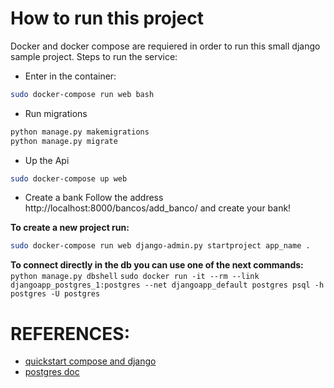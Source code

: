 # How to run this project
Docker and docker compose are requiered in order to run this small django sample project.
Steps to run the service:
* Enter in the container:
```bash
sudo docker-compose run web bash
```
* Run migrations
```bash
python manage.py makemigrations
python manage.py migrate
```
* Up the Api
```bash
sudo docker-compose up web
```
* Create a bank
Follow the address http://localhost:8000/bancos/add_banco/ and create your bank!

**To create a new project run:**
```bash 
sudo docker-compose run web django-admin.py startproject app_name .
```

**To connect directly in the db you can use one of the next commands:**
```python manage.py dbshell```
```sudo docker run -it --rm --link djangoapp_postgres_1:postgres --net djangoapp_default postgres psql -h postgres -U postgres```

# REFERENCES:
* [quickstart compose and django](https://docs.docker.com/compose/django/#connect-the-database)
* [postgres doc](https://hub.docker.com/_/postgres/)
